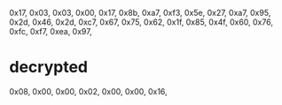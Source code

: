 0x17, 0x03, 0x03, 0x00, 0x17,
0x8b, 0xa7, 0xf3, 0x5e, 0x27, 0xa7, 0x95, 0x2d, 0x46, 0x2d, 0xc7, 0x67, 0x75, 0x62, 0x1f, 0x85,
0x4f, 0x60, 0x76, 0xfc, 0xf7, 0xea, 0x97,

# decrypted

0x08, 0x00, 0x00, 0x02, 0x00, 0x00, 0x16,